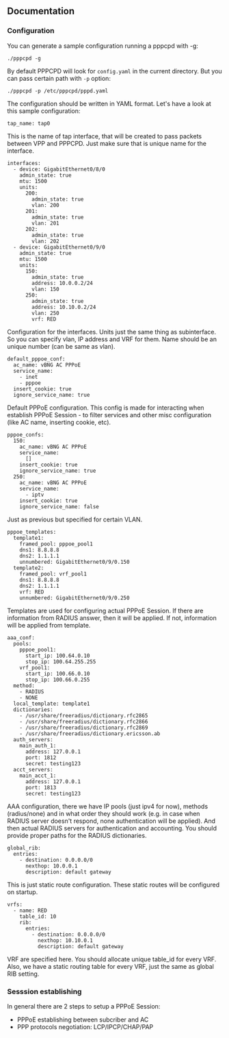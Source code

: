 ## Documentation ##
### Configuration ###
You can generate a sample configuration running a pppcpd with -g:
```
./pppcpd -g
```

By default PPPCPD will look for `config.yaml` in the current directory. But you can pass certain path with `-p` option:

```
./pppcpd -p /etc/pppcpd/pppd.yaml
```

The configuration should be written in YAML format. Let's have a look at this sample configuration:

```
tap_name: tap0
```
This is the name of tap interface, that will be created to pass packets between VPP and PPPCPD. Just make sure that is unique name for the interface.

```
interfaces:
  - device: GigabitEthernet0/8/0
    admin_state: true
    mtu: 1500
    units:
      200:
        admin_state: true
        vlan: 200
      201:
        admin_state: true
        vlan: 201
      202:
        admin_state: true
        vlan: 202
  - device: GigabitEthernet0/9/0
    admin_state: true
    mtu: 1500
    units:
      150:
        admin_state: true
        address: 10.0.0.2/24
        vlan: 150
      250:
        admin_state: true
        address: 10.10.0.2/24
        vlan: 250
        vrf: RED
```
Configuration for the interfaces. Units just the same thing as subinterface. So you can specify vlan, IP address and VRF for them. Name should be an unique number (can be same as vlan).

```
default_pppoe_conf:
  ac_name: vBNG AC PPPoE
  service_name:
    - inet
    - pppoe
  insert_cookie: true
  ignore_service_name: true
```
Default PPPoE configuration. This config is made for interacting when establish PPPoE Session - to filter services and other misc configuration (like AC name, inserting cookie, etc).

```
pppoe_confs:
  150:
    ac_name: vBNG AC PPPoE
    service_name:
      []
    insert_cookie: true
    ignore_service_name: true
  250:
    ac_name: vBNG AC PPPoE
    service_name:
      - iptv
    insert_cookie: true
    ignore_service_name: false
```
Just as previous but specified for certain VLAN.

```
pppoe_templates:
  template1:
    framed_pool: pppoe_pool1
    dns1: 8.8.8.8
    dns2: 1.1.1.1
    unnumbered: GigabitEthernet0/9/0.150
  template2:
    framed_pool: vrf_pool1
    dns1: 8.8.8.8
    dns2: 1.1.1.1
    vrf: RED
    unnumbered: GigabitEthernet0/9/0.250
```
Templates are used for configuring actual PPPoE Session. If there are information from RADIUS answer, then it will be applied. If not, information will be applied from template.


```
aaa_conf:
  pools:
    pppoe_pool1:
      start_ip: 100.64.0.10
      stop_ip: 100.64.255.255
    vrf_pool1:
      start_ip: 100.66.0.10
      stop_ip: 100.66.0.255
  method:
    - RADIUS
    - NONE
  local_template: template1
  dictionaries:
    - /usr/share/freeradius/dictionary.rfc2865
    - /usr/share/freeradius/dictionary.rfc2866
    - /usr/share/freeradius/dictionary.rfc2869
    - /usr/share/freeradius/dictionary.ericsson.ab
  auth_servers:
    main_auth_1:
      address: 127.0.0.1
      port: 1812
      secret: testing123
  acct_servers:
    main_acct_1:
      address: 127.0.0.1
      port: 1813
      secret: testing123
```
AAA configuration, there we have IP pools (just ipv4 for now), methods (radius/none) and in what order they should work (e.g. in case when RADIUS server doesn't respond, none authentication will be applied).
And then actual RADIUS servers for authentication and accounting. You should provide proper paths for the RADIUS dictionaries.

```
global_rib:
  entries:
    - destination: 0.0.0.0/0
      nexthop: 10.0.0.1
      description: default gateway
```
This is just static route configuration. These static routes will be configured on startup.

```
vrfs:
  - name: RED
    table_id: 10
    rib:
      entries:
        - destination: 0.0.0.0/0
          nexthop: 10.10.0.1
          description: default gateway
```
VRF are specified here. You should allocate unique table_id for every VRF. Also, we have a static routing table for every VRF, just the same as global RIB setting.

### Sesssion establishing ###
In general there are 2 steps to setup a PPPoE Session:
* PPPoE establishing between subcriber and AC
* PPP protocols negotiation: LCP/IPCP/CHAP/PAP


